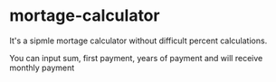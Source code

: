 # mortage-calculator

It's a sipmle mortage calculator without difficult percent calculations.

You can input sum, first payment, years of payment and will receive monthly payment
